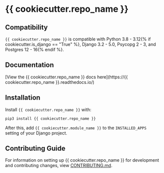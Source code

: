 # {{ cookiecutter.repo_name }}

## Compatibility

`{{ cookiecutter.repo_name }}` is compatible with Python 3.8 - 3.12{% if cookiecutter.is_django == "True" %}, Django 3.2 - 5.0, Psycopg 2 - 3, and Postgres 12 - 16{% endif %}.

## Documentation

[View the {{ cookiecutter.repo_name }} docs here](https://{{ cookiecutter.repo_name }}.readthedocs.io/)

## Installation

Install `{{ cookiecutter.repo_name }}` with:

    pip3 install {{ cookiecutter.repo_name }}

After this, add `{{ cookiecutter.module_name }}` to the `INSTALLED_APPS` setting of your Django project.

## Contributing Guide

For information on setting up {{ cookiecutter.repo_name }} for development and contributing changes, view [CONTRIBUTING.md](CONTRIBUTING.md).
